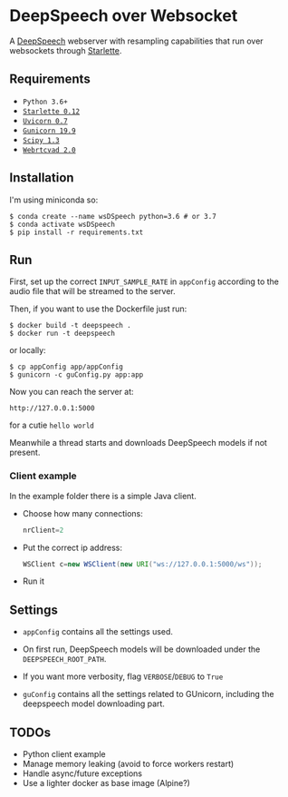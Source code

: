 # DeepSpeech over Websocket

A [DeepSpeech](https://github.com/mozilla/DeepSpeech) webserver with resampling capabilities that run over websockets through [Starlette](https://github.com/encode/starlette).


## Requirements

* `Python 3.6+`
* [`Starlette 0.12`](https://github.com/encode/starlette)
* [`Uvicorn 0.7`](https://github.com/encode/uvicorn)
* [`Gunicorn 19.9`](https://github.com/benoitc/gunicorn)
* [`Scipy 1.3`](https://www.scipy.org/)
* [`Webrtcvad 2.0`](https://github.com/wiseman/py-webrtcvad)


## Installation

I'm using miniconda so:
```shell
$ conda create --name wsDSpeech python=3.6 # or 3.7
$ conda activate wsDSpeech
$ pip install -r requirements.txt
```

## Run
First, set up the correct `INPUT_SAMPLE_RATE` in `appConfig` according to the audio file that will be streamed to the server.

Then, if you want to use the Dockerfile just run:

```shell
$ docker build -t deepspeech .
$ docker run -t deepspeech
```
or locally:

```shell
$ cp appConfig app/appConfig
$ gunicorn -c guConfig.py app:app
```
Now you can reach the server at:

```http://127.0.0.1:5000```

for a cutie ```hello world```

Meanwhile a thread starts and downloads DeepSpeech models if not present.

### Client example

In the example folder there is a simple Java client.

* Choose how many connections:
	```java
	nrClient=2
	```

* Put the correct ip address:
	```java
	WSClient c=new WSClient(new URI("ws://127.0.0.1:5000/ws"));
	```
* Run it

## Settings
* `appConfig` contains all the settings used.

* On first run, DeepSpeech models will be downloaded under the `DEEPSPEECH_ROOT_PATH`.

* If you want more verbosity, flag `VERBOSE`/`DEBUG` to `True`

* `guConfig` contains all the settings related to GUnicorn, including the deepspeech model downloading part.


## TODOs
* Python client example
* Manage memory leaking (avoid to force workers restart)
* Handle async/future exceptions
* Use a lighter docker as base image (Alpine?)
